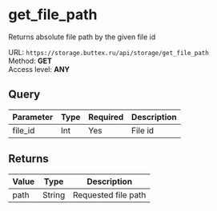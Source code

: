 # get_file_path
Returns absolute file path by the given file id

URL: `https://storage.buttex.ru/api/storage/get_file_path`\
Method: **GET**\
Access level: **ANY**

## Query
| Parameter | Type   | Required | Description |
|-----------|--------|----------|-------------|
| file_id   | Int    | Yes      | File id     |

## Returns
| Value | Type   | Description         |
|-------|--------|---------------------|
| path  | String | Requested file path |